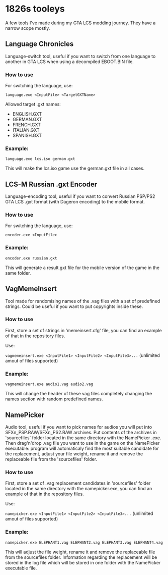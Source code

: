 # 1826s tooleys 

A few tools I've made during my GTA LCS modding journey. They have a narrow scope mostly.

## Language Chronicles

Language-switch tool, useful if you want to switch from one language to another in GTA LCS when using a decompiled EBOOT.BIN file.

### How to use
For switching the language, use:

`language.exe <InputFile> <TargetGXTName>`

Allowed target .gxt names:

* ENGLISH.GXT
* GERMAN.GXT
* FRENCH.GXT
* ITALIAN.GXT
* SPANISH.GXT

### Example:

`language.exe lcs.iso german.gxt`

This will make the lcs.iso game use the german.gxt file in all cases.

## LCS-M Russian .gxt Encoder 

Language-encoding tool, useful if you want to convert Russian PSP/PS2 GTA LCS .gxt format (with Dageron encoding) to the mobile format.

### How to use
For switching the language, use:

`encoder.exe <InputFile>`

### Example:

`encoder.exe russian.gxt`

This will generate a result.gxt file for the mobile version of the game in the same folder.

## VagMemeInsert

Tool made for randomising names of the .vag files with a set of predefined strings. Could be useful if you want to put copyrights inside these.

### How to use
First, store a set of strings in 'memeinsert.cfg' file, you can find an example of that in the repository files. 

Use:

`vagmemeinsert.exe <InputFile1> <InputFile2> <InputFile3>...` (unlimited amout of files supported)

### Example:

`vagmemeinsert.exe audio1.vag audio2.vag`

This will change the header of these vag files completely changing the names section with random predefined names.

## NamePicker
Audio tool, useful if you want to pick names for audios you will put into SFXn_PSP.RAW/SFXn_PS2.RAW archives. Put contents of the archives in 'sourcefiles' folder located in the same directory with the NamePicker .exe. Then drag'n'drop .vag file you want to use in the game on the NamePicker executable: program will automaticaly find the most suitable candidate for the replacement, adjust your file weight, rename it and remove the replaceable file from the 'sourcefiles' folder.

### How to use
First, store a set of .vag replacement candidates in 'sourcefiles' folder located in the same directory with the namepicker.exe, you can find an example of that in the repository files. 

Use:

`namepicker.exe <InputFile1> <InputFile2> <InputFile3>...` (unlimited amout of files supported)

### Example:

`namepicker.exe ELEPHANT1.vag ELEPHANT2.vag ELEPHANT3.vag ELEPHANT4.vag`

This will adjust the file weight, rename it and remove the replaceable file from the sourcefiles folder. Information regarding the replacement will be stored in the log file which will be stored in one folder with the NamePicker executable file.

